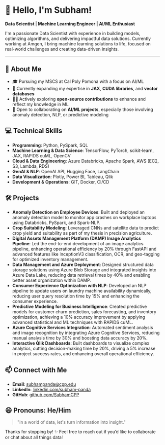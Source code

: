 # 👋 Hello, I'm Subham!

**Data Scientist | Machine Learning Engineer | AI/ML Enthusiast**

I'm a passionate Data Scientist with experience in building models, optimizing algorithms, and delivering impactful data solutions. Currently working at Amgen, I bring machine learning solutions to life, focused on real-world challenges and creating data-driven insights.

---

## 🚀 About Me
- 🎓 Pursuing my MSCS at Cal Poly Pomona with a focus on AI/ML
- 🌱 Currently expanding my expertise in **JAX**, **CUDA libraries**, and **vector databases**
- 🧑‍💻 Actively exploring **open-source contributions** to enhance and reflect my knowledge in ML
- 💼 Open to collaborating on **AI/ML projects**, especially those involving anomaly detection, NLP, or predictive modeling

## 💻 Technical Skills
- **Programming**: Python, PySpark, SQL
- **Machine Learning & Data Science**: TensorFlow, PyTorch, scikit-learn, JAX, RAPIDS cuML, OpenCV
- **Cloud & Data Engineering**: Azure Databricks, Apache Spark, AWS (EC2, S3, Lambda, RDS)
- **GenAI & NLP**: OpenAI API, Hugging Face, LangChain
- **Data Visualization**: Plotly, Power BI, Tableau, Qlik 
- **Development & Operations**: GIT, Docker, CI/CD

## 🛠️ Projects
- **Anomaly Detection on Employee Devices**: Built and deployed an anomaly detection model to monitor app crashes on workplace laptops using Databricks, PySpark, and Spark-NLP.
- **Crop Suitability Modeling**: Leveraged CNNs and satellite data to predict crop yield and suitability as part of my thesis in precision agriculture.
- **Digital Assets Management Platform (DAMP) Image Analytics Pipeline**: Led the end-to-end development of an image analytics pipeline, enhancing operational efficiency by 20% through FastAPI and advanced features like InceptionV3 classification, OCR, and geo-tagging for optimized inventory management.
- **Data Management and Azure Deployment**: Designed structured data storage solutions using Azure Blob Storage and integrated insights into Azure Data Lake, reducing data retrieval times by 40% and enabling better asset organization within DAMP.
- **Consumer Experience Optimization with NLP**: Developed an NLP pipeline to update users on laundry machine availability dynamically, reducing user query resolution time by 15% and enhancing the consumer experience.
- **Predictive Modeling for Business Intelligence**: Created predictive models for customer churn prediction, sales forecasting, and inventory optimization, achieving a 10% accuracy improvement by applying advanced statistical and ML techniques with RAPIDS cuML.
- **Azure Cognitive Services Integration**: Automated sentiment analysis and image recognition by integrating Azure Cognitive Services, reducing manual analysis time by 30% and boosting data accuracy by 20%.
- **Interactive Qlik Dashboards**: Built dashboards to visualize complex analytics, cutting decision-making time by 20%, driving a 5% increase in project success rates, and enhancing overall operational efficiency.

## 📫 Connect with Me
- **Email**: [subhampanda@cpp.edu](mailto:subhampanda@cpp.edu)
- **LinkedIn**: [linkedin.com/subham-panda](https://www.linkedin.com/in/subham-panda-2668aa186/)
- **GitHub**: [github.com/SubhamCPP](https://github.com/SubhamCPP)

😄 Pronouns: He/Him
---

> "In a world of data, let's turn information into insight." 

Thanks for stopping by! ✨ Feel free to reach out if you’d like to collaborate or chat about all things data!
